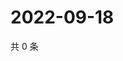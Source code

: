 # 2022-09-18

共 0 条

<!-- BEGIN WEIBO -->
<!-- 最后更新时间 Sun Sep 18 2022 18:18:29 GMT+0800 (China Standard Time) -->

<!-- END WEIBO -->
